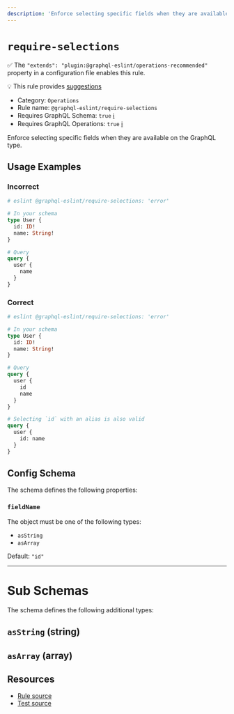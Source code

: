 ```yaml
---
description: 'Enforce selecting specific fields when they are available on the GraphQL type.'
---
```


# `require-selections`

✅ The `"extends": "plugin:@graphql-eslint/operations-recommended"` property in a configuration file
enables this rule.

💡 This rule provides
[suggestions](https://eslint.org/docs/developer-guide/working-with-rules#providing-suggestions)

- Category: `Operations`
- Rule name: `@graphql-eslint/require-selections`
- Requires GraphQL Schema: `true`
  [ℹ️](/docs/getting-started#extended-linting-rules-with-graphql-schema)
- Requires GraphQL Operations: `true`
  [ℹ️](/docs/getting-started#extended-linting-rules-with-siblings-operations)

Enforce selecting specific fields when they are available on the GraphQL type.

## Usage Examples

### Incorrect

```graphql
# eslint @graphql-eslint/require-selections: 'error'

# In your schema
type User {
  id: ID!
  name: String!
}

# Query
query {
  user {
    name
  }
}
```

### Correct

```graphql
# eslint @graphql-eslint/require-selections: 'error'

# In your schema
type User {
  id: ID!
  name: String!
}

# Query
query {
  user {
    id
    name
  }
}

# Selecting `id` with an alias is also valid
query {
  user {
    id: name
  }
}
```

## Config Schema

The schema defines the following properties:

### `fieldName`

The object must be one of the following types:

- `asString`
- `asArray`

Default: `"id"`

---

# Sub Schemas

The schema defines the following additional types:

## `asString` (string)

## `asArray` (array)

## Resources

- [Rule source](https://github.com/B2o5T/graphql-eslint/tree/master/packages/plugin/src/rules/require-selections.ts)
- [Test source](https://github.com/B2o5T/graphql-eslint/tree/master/packages/plugin/__tests__/require-selections.spec.ts)
